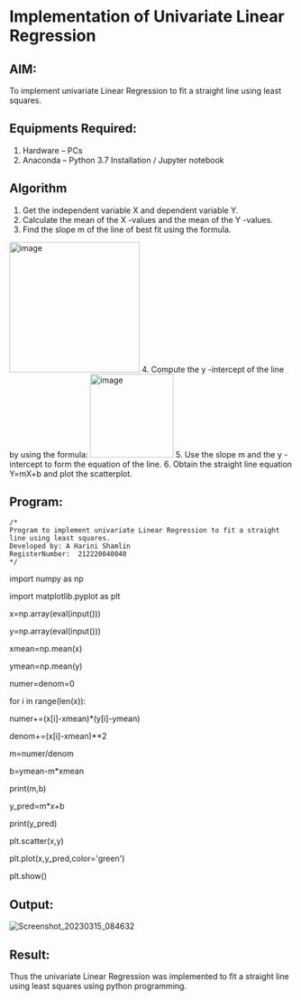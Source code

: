 # Implementation of Univariate Linear Regression
## AIM:
To implement univariate Linear Regression to fit a straight line using least squares.

## Equipments Required:
1. Hardware – PCs
2. Anaconda – Python 3.7 Installation / Jupyter notebook

## Algorithm
1. Get the independent variable X and dependent variable Y.
2. Calculate the mean of the X -values and the mean of the Y -values.
3. Find the slope m of the line of best fit using the formula. 
<img width="231" alt="image" src="https://user-images.githubusercontent.com/93026020/192078527-b3b5ee3e-992f-46c4-865b-3b7ce4ac54ad.png">
4. Compute the y -intercept of the line by using the formula:
<img width="148" alt="image" src="https://user-images.githubusercontent.com/93026020/192078545-79d70b90-7e9d-4b85-9f8b-9d7548a4c5a4.png">
5. Use the slope m and the y -intercept to form the equation of the line.
6. Obtain the straight line equation Y=mX+b and plot the scatterplot.

## Program:
```
/*
Program to implement univariate Linear Regression to fit a straight line using least squares.
Developed by: A Harini Shamlin
RegisterNumber:  212220040040
*/
```
import numpy as np

import matplotlib.pyplot as plt

x=np.array(eval(input()))

y=np.array(eval(input()))

xmean=np.mean(x)

ymean=np.mean(y)

numer=denom=0

for i in range(len(x)):

numer+=(x[i]-xmean)*(y[i]-ymean)

denom+=(x[i]-xmean)**2

m=numer/denom

b=ymean-m*xmean

print(m,b)

y_pred=m*x+b

print(y_pred)

plt.scatter(x,y)

plt.plot(x,y_pred,color='green')

plt.show()



## Output:

![Screenshot_20230315_084632](https://user-images.githubusercontent.com/84709944/225355763-3ebb7cdc-f69f-4c84-86f1-1ac5c8e3cbb7.png)



## Result:
Thus the univariate Linear Regression was implemented to fit a straight line using least squares using python programming.
